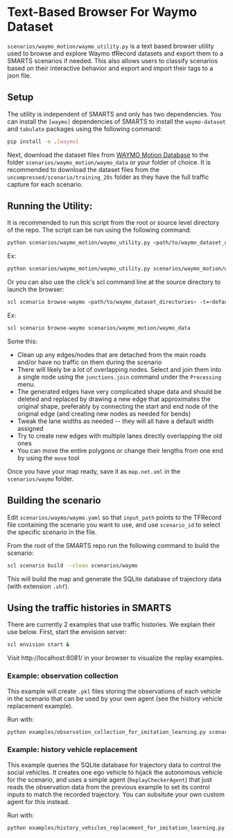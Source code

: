 # Text-Based Browser For Waymo Dataset
`scenarios/waymo_motion/waymo_utility.py` is a text based browser utility used to browse and explore Waymo tfRecord datasets and export them to a SMARTS scenarios if needed.
This also allows users to classify scenarios based on their interactive behavior and export and import their tags to a json file.
## Setup

The utility is independent of SMARTS and only has two dependencies.  You can install the `[waymo]` dependencies of SMARTS to install the `waymo-dataset` and `tabulate` packages using the following command:

```bash
pip install -e .[waymo]
```

Next, download the dataset files from [WAYMO Motion Database](https://waymo.com/open/download/#) to the folder `scenarios/waymo_motion/waymo_data` or your folder of choice. It is recommended to download the dataset files from the `uncompressed/scenario/training_20s` folder as they have the full traffic capture for each scenario.

## Running the Utility:
It is recommended to run this script from the root or source level directory of the repo. The script can be run using the following command:
```bash
python scenarios/waymo_motion/waymo_utility.py <path/to/waymo_dataset_directories> --target-base-path=<default/path/to/export/scenarios> --import-tags=<path/to/tag/containing/json/file/>
```
Ex:
```bash
python scenarios/waymo_motion/waymo_utility.py scenarios/waymo_motion/waymo_data
```

Or you can also use the click's scl command line at the source directory to launch the browser:
```bash
scl scenario browse-waymo <path/to/waymo_dataset_directories> -t=<default/path/to/export/scenarios> -i=<path/to/tag/containing/json/file/>
```
Ex:
```bash
scl scenario browse-waymo scenarios/waymo_motion/waymo_data
```
Some this:
* Clean up any edges/nodes that are detached from the main roads and/or have no traffic on them during the scenario
* There will likely be a lot of overlapping nodes. Select and join them into a single node using the `junctions.join` command under the `Processing` menu.
* The generated edges have very complicated shape data and should be deleted and replaced by drawing a new edge that approximates the original shape, preferably by connecting the start and end node of the original edge (and creating new nodes as needed for bends)
* Tweak the lane widths as needed -- they will all have a default width assigned
* Try to create new edges with multiple lanes directly overlapping the old ones
* You can move the entire polygons or change their lengths from one end by using the `move` tool

Once you have your map ready, save it as `map.net.xml` in the `scenarios/waymo` folder.

## Building the scenario

Edit `scenarios/waymo/waymo.yaml` so that `input_path` points to the TFRecord file containing the scenario you want to use, and use `scenario_id` to select the specific scenario in the file.

From the root of the SMARTS repo run the following command to build the scenario:

```bash
scl scenario build --clean scenarios/waymo
```

This will build the map and generate the SQLite database of trajectory data (with extension `.shf`).

## Using the traffic histories in SMARTS

There are currently 2 examples that use traffic histories. We explain their use below. First, start the envision server:

```bash
scl envision start &
```

Visit http://localhost:8081/ in your browser to visualize the replay examples.

### Example: observation collection

This example will create `.pkl` files storing the observations of each vehicle in the scenario that can be used by your own agent (see the history vehicle replacement example).

Run with:

```bash
python examples/observation_collection_for_imitation_learning.py scenarios/waymo
```

### Example: history vehicle replacement

This example queries the SQLite database for trajectory data to control the social vehicles. It creates one ego vehicle to hijack the autonomous vehicle for the scenario, and uses a simple agent (`ReplayCheckerAgent`) that just reads the observation data from the previous example to set its control inputs to match the recorded trajectory. You can subsitute your own custom agent for this instead.

Run with:

```bash
python examples/history_vehicles_replacement_for_imitation_learning.py --episodes=1 scenarios/waymo
```

